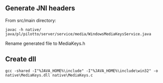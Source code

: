 ## Generate JNI headers

From src/main directory:

```
javac -h native/ java/pl/pilotto/server/service/media/WindowsMediaKeysService.java
```

Rename generated file to MediaKeys.h

## Create dll

```
gcc -shared -I"%JAVA_HOME%\include" -I"%JAVA_HOME%\include\win32" -o native\MediaKeys.dll native\MediaKeys.c
```
